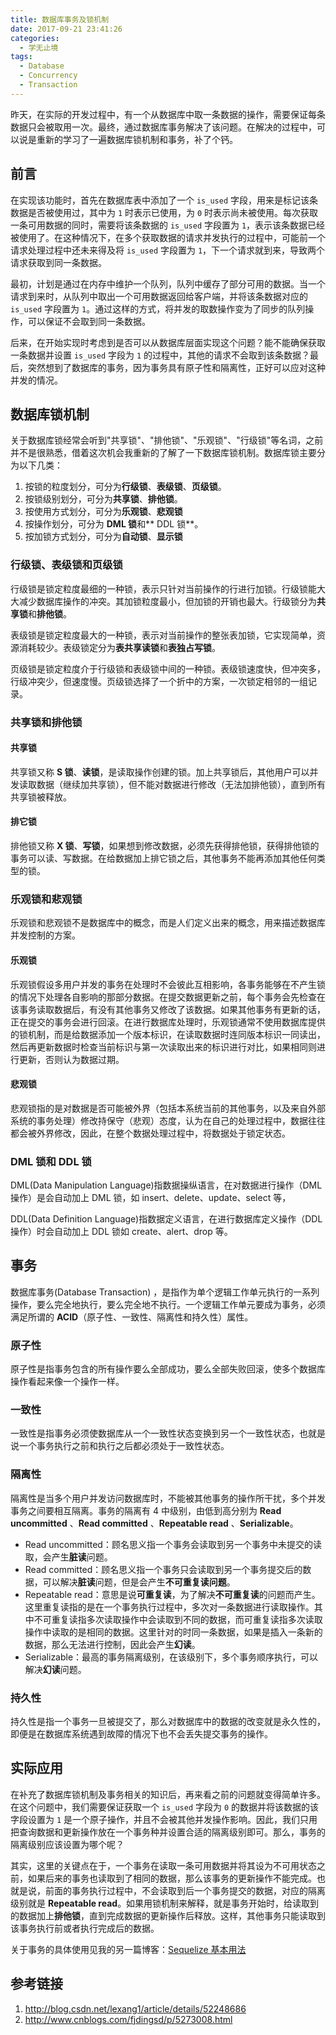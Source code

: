 ```yaml
---
title: 数据库事务及锁机制
date: 2017-09-21 23:41:26
categories:
  - 学无止境
tags:
  - Database
  - Concurrency
  - Transaction
---
```


昨天，在实际的开发过程中，有一个从数据库中取一条数据的操作，需要保证每条数据只会被取用一次。最终，通过数据库事务解决了该问题。在解决的过程中，可以说是重新的学习了一遍数据库锁机制和事务，补了个钙。

<!-- more -->

## 前言

在实现该功能时，首先在数据库表中添加了一个 `is_used` 字段，用来是标记该条数据是否被使用过，其中为 `1` 时表示已使用，为 `0` 时表示尚未被使用。每次获取一条可用数据的同时，需要将该条数据的 `is_used` 字段置为 `1`，表示该条数据已经被使用了。在这种情况下，在多个获取数据的请求并发执行的过程中，可能前一个请求处理过程中还未来得及将 `is_used` 字段置为 `1`，下一个请求就到来，导致两个请求获取到同一条数据。

最初，计划是通过在内存中维护一个队列，队列中缓存了部分可用的数据。当一个请求到来时，从队列中取出一个可用数据返回给客户端，并将该条数据对应的 `is_used` 字段置为 `1`。通过这样的方式，将并发的取数操作变为了同步的队列操作，可以保证不会取到同一条数据。

后来，在开始实现时考虑到是否可以从数据库层面实现这个问题？能不能确保获取一条数据并设置 `is_used` 字段为 `1` 的过程中，其他的请求不会取到该条数据？最后，突然想到了数据库的事务，因为事务具有原子性和隔离性，正好可以应对这种并发的情况。

## 数据库锁机制

关于数据库锁经常会听到"共享锁"、"排他锁"、"乐观锁"、"行级锁"等名词，之前并不是很熟悉，借着这次机会我重新的了解了一下数据库锁机制。数据库锁主要分为以下几类：

1. 按锁的粒度划分，可分为**行级锁**、**表级锁**、**页级锁**。
2. 按锁级别划分，可分为**共享锁**、**排他锁**。
3. 按使用方式划分，可分为**乐观锁**、**悲观锁**
4. 按操作划分，可分为 **DML 锁**和** DDL 锁**。
5. 按加锁方式划分，可分为**自动锁**、**显示锁**

### 行级锁、表级锁和页级锁

行级锁是锁定粒度最细的一种锁，表示只针对当前操作的行进行加锁。行级锁能大大减少数据库操作的冲突。其加锁粒度最小，但加锁的开销也最大。行级锁分为**共享锁**和**排他锁**。

表级锁是锁定粒度最大的一种锁，表示对当前操作的整张表加锁，它实现简单，资源消耗较少。表级锁定分为**表共享读锁**和**表独占写锁**。

页级锁是锁定粒度介于行级锁和表级锁中间的一种锁。表级锁速度快，但冲突多，行级冲突少，但速度慢。页级锁选择了一个折中的方案，一次锁定相邻的一组记录。

### 共享锁和排他锁

#### 共享锁

共享锁又称 **S 锁**、**读锁**，是读取操作创建的锁。加上共享锁后，其他用户可以并发读取数据（继续加共享锁），但不能对数据进行修改（无法加排他锁），直到所有共享锁被释放。

#### 排它锁

排他锁又称 **X 锁**、**写锁**，如果想到修改数据，必须先获得排他锁，获得排他锁的事务可以读、写数据。在给数据加上排它锁之后，其他事务不能再添加其他任何类型的锁。

### 乐观锁和悲观锁

乐观锁和悲观锁不是数据库中的概念，而是人们定义出来的概念，用来描述数据库并发控制的方案。

#### 乐观锁

乐观锁假设多用户并发的事务在处理时不会彼此互相影响，各事务能够在不产生锁的情况下处理各自影响的那部分数据。在提交数据更新之前，每个事务会先检查在该事务读取数据后，有没有其他事务又修改了该数据。如果其他事务有更新的话，正在提交的事务会进行回滚。在进行数据库处理时，乐观锁通常不使用数据库提供的锁机制，而是给数据添加一个版本标识，在读取数据时连同版本标识一同读出，然后再更新数据时检查当前标识与第一次读取出来的标识进行对比，如果相同则进行更新，否则认为数据过期。

#### 悲观锁

悲观锁指的是对数据是否可能被外界（包括本系统当前的其他事务，以及来自外部系统的事务处理）修改持保守（悲观）态度，认为在自己的处理过程中，数据往往都会被外界修改，因此，在整个数据处理过程中，将数据处于锁定状态。

### DML 锁和 DDL 锁

DML(Data Manipulation Language)指数据操纵语言，在对数据进行操作（DML 操作）是会自动加上 DML 锁，如 insert、delete、update、select 等，

DDL(Data Definition Language)指数据定义语言，在进行数据库定义操作（DDL 操作）时会自动加上 DDL 锁如 create、alert、drop 等。

## 事务

数据库事务(Database Transaction) ，是指作为单个逻辑工作单元执行的一系列操作，要么完全地执行，要么完全地不执行。一个逻辑工作单元要成为事务，必须满足所谓的 **ACID**（原子性、一致性、隔离性和持久性）属性。

### 原子性

原子性是指事务包含的所有操作要么全部成功，要么全部失败回滚，使多个数据库操作看起来像一个操作一样。

### 一致性

一致性是指事务必须使数据库从一个一致性状态变换到另一个一致性状态，也就是说一个事务执行之前和执行之后都必须处于一致性状态。

### 隔离性

隔离性是当多个用户并发访问数据库时，不能被其他事务的操作所干扰，多个并发事务之间要相互隔离。事务的隔离有 4 中级别，由低到高分别为 **Read uncommitted** 、**Read committed** 、**Repeatable read** 、**Serializable**。

- Read uncommitted：顾名思义指一个事务会读取到另一个事务中未提交的读取，会产生**脏读**问题。
- Read committed：顾名思义指一个事务只会读取到另一个事务提交后的数据，可以解决**脏读**问题，但是会产生**不可重复读问题**。
- Repeatable read：意思是说**可重复读**，为了解决**不可重复读**的问题而产生。这里重复读指的是在一个事务执行过程中，多次对一条数据进行读取操作。其中不可重复读指多次读取操作中会读取到不同的数据，而可重复读指多次读取操作中读取的是相同的数据。这里针对的时同一条数据，如果是插入一条新的数据，那么无法进行控制，因此会产生**幻读**。
- Serializable：最高的事务隔离级别，在该级别下，多个事务顺序执行，可以解决**幻读**问题。

### 持久性

持久性是指一个事务一旦被提交了，那么对数据库中的数据的改变就是永久性的，即便是在数据库系统遇到故障的情况下也不会丢失提交事务的操作。

## 实际应用

在补充了数据库锁机制及事务相关的知识后，再来看之前的问题就变得简单许多。在这个问题中，我们需要保证获取一个 `is_used` 字段为 `0` 的数据并将该数据的该字段设置为 `1` 是一个原子操作，并且不会被其他并发操作影响。因此，我们只用把查询数据和更新操作放在一个事务种并设置合适的隔离级别即可。那么，事务的隔离级别应该设置为哪个呢？

其实，这里的关键点在于，一个事务在读取一条可用数据并将其设为不可用状态之前，如果后来的事务也读取到了相同的数据，那么该事务的更新操作不能完成。也就是说，前面的事务执行过程中，不会读取到后一个事务提交的数据，对应的隔离级别就是 **Repeatable read**。如果用锁机制来解释，就是事务开始时，给读取到的数据加上**排他锁**，直到完成数据的更新操作后释放。这样，其他事务只能读取到该事务执行前或者执行完成后的数据。

关于事务的具体使用见我的另一篇博客：[Sequelize 基本用法](http://www.whezh.com/2017/10/sequelize-usage/#事务)

## 参考链接

1. http://blog.csdn.net/lexang1/article/details/52248686
2. http://www.cnblogs.com/fjdingsd/p/5273008.html